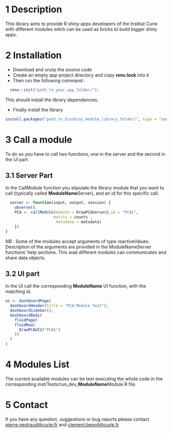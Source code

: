 1 Description
=============

This library aims to provide R shiny apps developers of the Institut
Curie with different modules witch can be used as bricks to build bigger
shiny apps.

2 Installation
==============

-   Download and unzip the source code
-   Create an empty app project directory and copy **renv.lock** into it
-   Then run the following command :

``` r
  renv::init("path_to_your_app_folder/").
```

This should install the library dependancies.

-   Finally install the library

``` r
install.packages("path_to_bioshiny_module_library_folder/", type = "source", repos = NULL)
```

3 Call a module
===============

To do so you have to call two functions, one in the server and the
second in the UI part.

3.1 Server Part
---------------

In the CallModule function you stipulate the library module that you
want to call (typically called **ModuleName**Server), and an id for this
specific call.

``` r
  server <- function(input, output, session) {
    observe({
    PCA <- callModule(module = DrawPCAServer2,id = "PCA1",
                     matrix = counts ,
                      metadata = metadata)
    })
}
```

*NB :* Some of the modules accept arguments of type reactiveValues.
Description of the arguments are provided in the ModuleNameServer
functions’ help sections. This wad different modules can communicates
and share data objects.

3.2 UI part
-----------

In the UI call the corresponding **ModuleName** UI function, with the
matching id.

``` r
ui <- dashboardPage(
  dashboardHeader(title = "PCA Module Test"),
  dashboardSidebar(),
  dashboardBody(
    fluidPage(
    fluidRow(
      DrawPCAUI2("PCA1")
    ))
  )
)
```

4 Modules List
==============

The current available modules can be test executing the whole code in
the corresponding inst/Tests/run\_dev\_**ModuleName**Module.R file.

5 Contact
=========

If you have any question, suggestions or bug reports please contact
<pierre.gestraud@curie.fr> and <clement.benoit@curie.fr>
